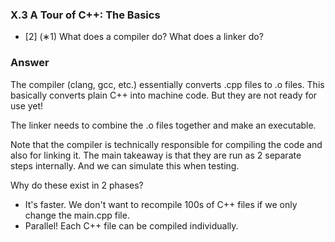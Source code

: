 ### X.3 A Tour of C++: The Basics

- [2] (∗1) What does a compiler do? What does a linker do?

### Answer

The compiler (clang, gcc, etc.) essentially converts .cpp files to .o
files. This basically converts plain C++ into machine code. But they are
not ready for use yet!

The linker needs to combine the .o files together and make an executable.

Note that the compiler is technically responsible for compiling the code
and also for linking it. The main takeaway is that they are run as 2
separate steps internally. And we can simulate this when testing.

Why do these exist in 2 phases?

- It's faster. We don't want to recompile 100s of C++ files if we
  only change the main.cpp file.
- Parallel! Each C++ file can be compiled individually.
